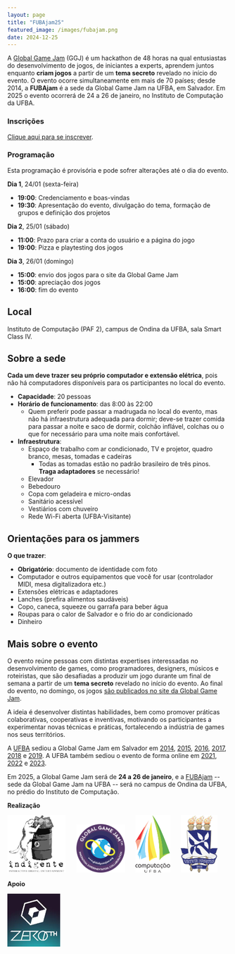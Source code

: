 ```yaml
---
layout: page
title: "FUBAjam25"
featured_image: /images/fubajam.png
date: 2024-12-25
---
```


A [Global Game Jam](http://globalgamejam.org/) (GGJ) é um hackathon de 48 horas na qual entusiastas do desenvolvimento de jogos, de iniciantes a experts, aprendem juntos enquanto **criam jogos** a partir de um **tema secreto** revelado no início do evento. O evento ocorre simultaneamente em mais de 70 países; desde 2014, a **FUBAjam** é a sede da Global Game Jam na UFBA, em Salvador. Em 2025 o evento ocorrerá de 24 a 26 de janeiro, no Instituto de Computação da UFBA.

### Inscrições

[Clique aqui para se inscrever](https://forms.gle/Qm2zQkWs35acCvT7A).

### Programação

Esta programação é provisória e pode sofrer alterações até o dia do evento.

**Dia 1**, 24/01 (sexta-feira)

- **19:00**: Credenciamento e boas-vindas
- **19:30**: Apresentação do evento, divulgação do tema, formação de grupos e definição dos projetos

**Dia 2**, 25/01 (sábado)

- **11:00**: Prazo para criar a conta do usuário e a página do jogo
- **19:00**: Pizza e playtesting dos jogos

**Dia 3**, 26/01 (domingo)

- **15:00**: envio dos jogos para o site da Global Game Jam
- **15:00**: apreciação dos jogos
- **16:00**: fim do evento

## Local

Instituto de Computação (PAF 2), campus de Ondina da UFBA, sala Smart Class IV.

## Sobre a sede

**Cada um deve trazer seu próprio computador e extensão elétrica**, pois não há computadores disponíveis para os participantes no local do evento.

- **Capacidade**: 20 pessoas
- **Horário de funcionamento**: das 8:00 às 22:00
  - Quem preferir pode passar a madrugada no local do evento, mas não há infraestrutura adequada para dormir; deve-se trazer comida para passar a noite e saco de dormir, colchão inflável, colchas ou o que for necessário para uma noite mais confortável.
- **Infraestrutura**:
  - Espaço de trabalho com ar condicionado, TV e projetor, quadro branco, mesas, tomadas e cadeiras
    - Todas as tomadas estão no padrão brasileiro de três pinos. **Traga adaptadores** se necessário!
  - Elevador
  - Bebedouro
  - Copa com geladeira e micro-ondas
  - Sanitário acessível
  - Vestiários com chuveiro
  - Rede Wi-Fi aberta (UFBA-Visitante)

## Orientações para os jammers

**O que trazer**:

- **Obrigatório**: documento de identidade com foto
- Computador e outros equipamentos que você for usar (controlador MIDI, mesa digitalizadora etc.)
- Extensões elétricas e adaptadores
- Lanches (prefira alimentos saudáveis)
- Copo, caneca, squeeze ou garrafa para beber água
- Roupas para o calor de Salvador e o frio do ar condicionado
- Dinheiro

## Mais sobre o evento

O evento reúne pessoas com distintas expertises interessadas no desenvolvimento de games, como programadores, designers, músicos e roteiristas, que são desafiadas a produzir um jogo durante um final de semana a partir de um **tema secreto** revelado no início do evento. Ao final do evento, no domingo, os jogos [são publicados no site da Global Game Jam](http://globalgamejam.org/games).

A ideia é desenvolver distintas habilidades, bem como promover práticas colaborativas, cooperativas e inventivas, motivando os participantes a experimentar novas técnicas e práticas, fortalecendo a indústria de games nos seus territórios.

A [UFBA](https://www.ufba.br/) sediou a Global Game Jam em Salvador em [2014](http://globalgamejam.org/2014/jam-sites/fubajam), [2015](http://globalgamejam.org/2015/jam-sites/global-bind-jam), [2016](http://globalgamejam.org/2016/jam-sites/global-bind-jam), [2017](http://globalgamejam.org/2017/jam-sites/fubajam), [2018](https://globalgamejam.org/2018/jam-sites/fubajam) e [2019](http://globalgamejam.org/2019/jam-sites/fubajam). A UFBA também sediou o evento de forma online em [2021](http://globalgamejam.org/2021/jam-sites/fubajam), [2022](https://v3.globalgamejam.org/2022/jam-sites/fubajam-22) e [2023](https://globalgamejam.org/2023/jam-sites/fubajam-23).

Em 2025, a Global Game Jam será de **24 a 26 de janeiro**, e a [FUBAjam](http://globalgamejam.org/2019/jam-sites/fubajam) -- sede da Global Game Jam na UFBA -- será no campus de Ondina da UFBA, no prédio do Instituto de Computação.

<p><strong>Realização</strong></p>

<p>
<a style="padding-right: 20px;" href="http://indigente.ufba.br/"><img src="/images/logo-indigente.png" width="133" height="130" alt="Indigente" /></a>
<a style="padding-right: 20px;" href="http://globalgamejam.org/"><img src="/images/logo-ggj.png" height="110" alt="Global Game Jam" /></a>
<a style="padding-right: 20px;" href="http://www.dcc.ufba.br/"><img src="/images/logo-dcc.png" width="79" height="130" alt="Instituto de Computação" /></a>
<a style="padding-right: 20px;" href="http://www.ufba.br/"><img src="/images/logo-ufba.png" width="84" height="130" alt="Universidade Federal da Bahia" /></a>
</p>

<p><strong>Apoio</strong></p>

<p>
<a style="padding-right: 20px;" href="http://zeroth.team/"><img src="/images/team-zeroth.jpg" width="120" /></a>
<!-- <a style="padding-right: 20px;" href="http://produtosmagrela.com.br/"><img src="/images/logo-magrela.png" height="100" alt="Produtos Magrela" /></a> -->
<!-- <a style="padding-right: 20px;" href="https://www.aseprite.org/"><img src="/images/logo-aseprite.png" height="60" alt="aseprite" /></a>
<a style="padding-right: 20px;" href="https://www.metododerose.org/"><img src="/images/logo-derose.png" height="90" alt="DeRose Method" /></a>
<a style="padding-right: 20px;" href="http://escolabrasileiradegames.com.br/"><img src="/images/logo-escola-bras-games.png" height="100" alt="Escola Brasileira de Games" /></a> -->
</p>

<!-- <p> -->
<!-- <a style="padding-right: 20px;" href="http://studiovaz.com.br/"><img src="/images/logo-studiovaz.png" height="80" alt="Studio Vaz" /></a> -->
<!-- <a style="padding-right: 20px;" href="https://www.youtube.com/watch?v=klSgyjiKaqU"><img src="/images/logo-quartetris.jpg" height="80" alt="Quartetris" /></a> -->
<!-- </p> -->


<!-- 

<a style="padding-right: 20px;" href="https://www.facebook.com/bahiaindiedev/"><img src="/images/logo-bind.png" width="130" height="86" /></a>
</p>
 -->
</div>
